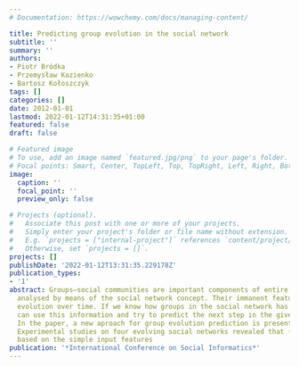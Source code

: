 ```yaml
---
# Documentation: https://wowchemy.com/docs/managing-content/

title: Predicting group evolution in the social network
subtitle: ''
summary: ''
authors:
- Piotr Bródka
- Przemysław Kazienko
- Bartosz Kołoszczyk
tags: []
categories: []
date: 2012-01-01
lastmod: 2022-01-12T14:31:35+01:00
featured: false
draft: false

# Featured image
# To use, add an image named `featured.jpg/png` to your page's folder.
# Focal points: Smart, Center, TopLeft, Top, TopRight, Left, Right, BottomLeft, Bottom, BottomRight.
image:
  caption: ''
  focal_point: ''
  preview_only: false

# Projects (optional).
#   Associate this post with one or more of your projects.
#   Simply enter your project's folder or file name without extension.
#   E.g. `projects = ["internal-project"]` references `content/project/deep-learning/index.md`.
#   Otherwise, set `projects = []`.
projects: []
publishDate: '2022-01-12T13:31:35.229178Z'
publication_types:
- '1'
abstract: Groups–social communities are important components of entire societies,
  analysed by means of the social network concept. Their immanent feature is continuous
  evolution over time. If we know how groups in the social network has evolved we
  can use this information and try to predict the next step in the given group evolution.
  In the paper, a new aproach for group evolution prediction is presented and examined.
  Experimental studies on four evolving social networks revealed that (i) the prediction
  based on the simple input features
publication: '*International Conference on Social Informatics*'
---
```


